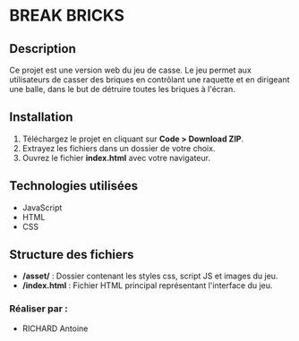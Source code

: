 # BREAK BRICKS

## Description
Ce projet est une version web du jeu de casse. Le jeu permet aux utilisateurs de casser des briques en contrôlant une raquette et en dirigeant une balle, dans le but de détruire toutes les briques à l'écran.

## Installation
1. Téléchargez le projet en cliquant sur **Code > Download ZIP**.  
2. Extrayez les fichiers dans un dossier de votre choix.  
3. Ouvrez le fichier **index.html** avec votre navigateur.
   
## Technologies utilisées
- JavaScript
- HTML
- CSS

## Structure des fichiers

- **/asset/** : Dossier contenant les styles css, script JS et images du jeu.
- **/index.html** : Fichier HTML principal représentant l'interface du jeu.

### Réaliser par : 

- RICHARD Antoine
